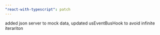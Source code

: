 ```yaml
---
"react-with-typescript": patch
---
```


added json server to mock data, updated usEventBusHook to avoid infinite iterariton

